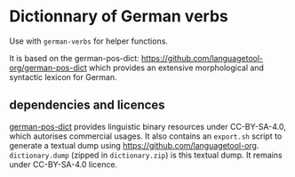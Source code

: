 <!--
Copyright 2019 Ludan Stoecklé
SPDX-License-Identifier: CC-BY-4.0
-->
# Dictionnary of German verbs

Use with `german-verbs` for helper functions.

It is based on the german-pos-dict: https://github.com/languagetool-org/german-pos-dict which provides an extensive morphological and syntactic lexicon for German.

## dependencies and licences

[german-pos-dict](https://github.com/languagetool-org/german-pos-dict) provides linguistic binary resources under CC-BY-SA-4.0, which autorises commercial usages. It also contains an `export.sh` script to generate a textual dump using https://github.com/languagetool-org. `dictionary.dump` (zipped in `dictionary.zip`) is this textual dump. It remains under CC-BY-SA-4.0 licence.
